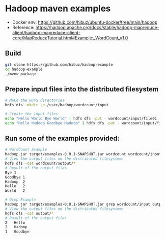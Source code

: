 # Hadoop maven examples
- Docker env: https://github.com/hibuz/ubuntu-docker/tree/main/hadoop
- Reference: https://hadoop.apache.org/docs/stable/hadoop-mapreduce-client/hadoop-mapreduce-client-core/MapReduceTutorial.html#Example:_WordCount_v1.0

## Build
``` bash
git clone https://github.com/hibuz/hadoop-example
cd hadoop-example
./mvnw package
```

## Prepare input files into the distributed filesystem
``` bash
# Make the HDFS directories
hdfs dfs -mkdir -p /user/hadoop/wordcount/input

# Create the input files
echo "Hello World Bye World" | hdfs dfs -put - wordcount/input/file01
echo "Hello Hadoop Goodbye Hadoop" | hdfs dfs -put - wordcount/input/file02
```

## Run some of the examples provided:
``` bash
# WordCount Example
hadoop jar target/examples-0.0.1-SNAPSHOT.jar wordcount wordcount/input wordcount/output
# View the output files on the distributed filesystem:
hdfs dfs -cat wordcount/output/*
# Result of the output files 
Bye	1
Goodbye	1
Hadoop	2
Hello	2
World	2

# Grep Example
hadoop jar target/examples-0.0.1-SNAPSHOT.jar grep wordcount/input output '([G-H])\w+'
# View the output files on the distributed filesystem:
hdfs dfs -cat output/*
# Result of the output files 
2	Hello
2	Hadoop
1	Goodbye
```
